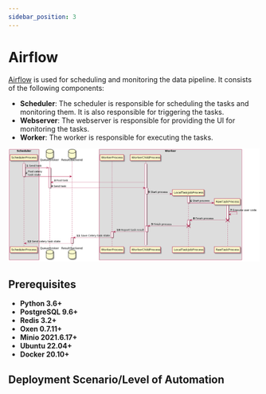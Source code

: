 ```yaml
---
sidebar_position: 3
---
```


# Airflow

[Airflow](https://airflow.apache.org/docs/apache-airflow/stable/index.html) is used for scheduling and monitoring the data pipeline. It consists of the following components:

- **Scheduler**: The scheduler is responsible for scheduling the tasks and monitoring them. It is also responsible for triggering the tasks.
- **Webserver**: The webserver is responsible for providing the UI for monitoring the tasks.
- **Worker**: The worker is responsible for executing the tasks.

![Airflow Sequence Diagram](img/airflow_sequence_diagram.png)

## Prerequisites

- **Python 3.6+**
- **PostgreSQL 9.6+**
- **Redis 3.2+**
- **Oxen 0.7.11+**
- **Minio 2021.6.17+**
- **Ubuntu 22.04+**
- **Docker 20.10+**

## Deployment Scenario/Level of Automation
